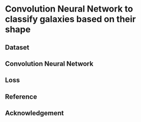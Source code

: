 # Convolution Neural Network to classify galaxies based on their shape

## Dataset

## Convolution Neural Network

## Loss

## Reference

## Acknowledgement
